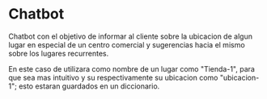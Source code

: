 # Chatbot
Chatbot con el objetivo de informar al cliente sobre la ubicacion de algun lugar 
en especial de un centro comercial y sugerencias hacia el mismo sobre los lugares recurrentes.

En este caso de utilizara como nombre de un lugar como "Tienda-1", para que sea mas intuitivo y su respectivamente su ubicacion como "ubicacion-1"; esto estaran guardados en un diccionario. 
